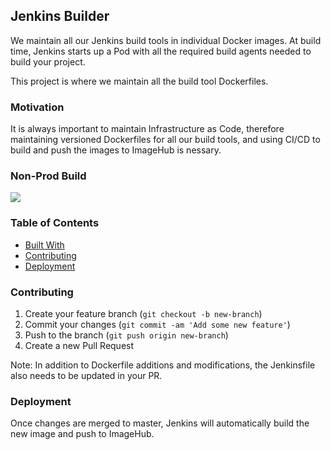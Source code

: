 ## Jenkins Builder

We maintain all our Jenkins build tools in individual Docker images.  At build time, Jenkins starts up a Pod with all the required build agents needed to build your project.

This project is where we maintain all the build tool Dockerfiles.

### Motivation

It is always important to maintain Infrastructure as Code, therefore maintaining versioned Dockerfiles for all our build tools, and using CI/CD to build and push the images to ImageHub is nessary.

### Non-Prod Build
[![][build-shield]][build-url]

### Table of Contents

- [Built With](#built-with)
- [Contributing](#contributing)
- [Deployment](#deployment)

### Contributing

1. Create your feature branch (`git checkout -b new-branch`)
2. Commit your changes (`git commit -am 'Add some new feature'`)
3. Push to the branch (`git push origin new-branch`)
4. Create a new Pull Request

Note: In addition to Dockerfile additions and modifications, the Jenkinsfile also needs to be updated in your PR.

### Deployment

Once changes are merged to master, Jenkins will automatically build the new image and push to ImageHub.

<!-- MARKDOWN LINKS & IMAGES -->
<!-- https://www.markdownguide.org/basic-syntax/#reference-style-links -->
[build-shield]: https://jenkins.westernasset.com/buildStatus/icon?job=Operations%2Fdevops%2Fjenkins-builder%2Fbuild-snapshot%2Fmaster&subject=build%20status
[build-url]: https://jenkins.westernasset.com/job/Operations/job/devops/job/jenkins-builder/job/build-snapshot/job/master/


